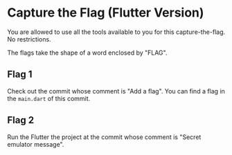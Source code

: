 # Capture the Flag (Flutter Version)

You are allowed to use all the tools available to you for this capture-the-flag. No restrictions.

The flags take the shape of a word enclosed by "FLAG".

## Flag 1

Check out the commit whose comment is "Add a flag". You can find a flag in the `main.dart` of this commit.

## Flag 2

Run the Flutter the project at the commit whose comment is "Secret emulator message".
